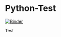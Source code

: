 # Python-Test

[![Binder](https://mybinder.org/badge_logo.svg)](https://mybinder.org/v2/gh/fred-aiello/Python-Test/master)

Test
